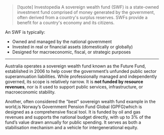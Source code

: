 


> [!quote] Investopedia
>A sovereign wealth fund (SWF) is a state-owned investment fund comprised of money generated by the government, often derived from a country's surplus reserves. SWFs provide a benefit for a country's economy and its citizens.

An SWF is typically:
- Owned and managed by the national government
- Invested in real or financial assets (domestically or globally)
- Designed for macroeconomic, fiscal, or strategic purposes

---

Australia operates a sovereign wealth fund known as the Future Fund, established in 2006 to help cover the government’s unfunded public sector superannuation liabilities. While professionally managed and independently governed, its scope is relatively narrow. It is **not funded by resource revenues**, nor is it used to support public services, infrastructure, or macroeconomic stability. 

Another, often considered the "best" sovereign wealth fund example in the world,is  Norway’s Government Pension Fund Global (GPFG)which is designed as a comprehensive fiscal tool. It is funded by oil and gas revenues and supports the national budget directly, with up to 3% of the fund’s value drawn annually for public spending. It serves as both a stabilisation mechanism and a vehicle for intergenerational equity.
